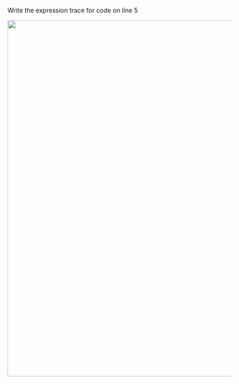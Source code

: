 Write the expression trace for code on line 5

<img src="https://raw.githubusercontent.com/McLarenCollege/foundations_public/main/expression-trace-function-average.png" width=800 />
